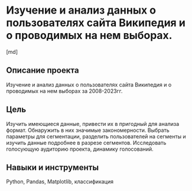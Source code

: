 # Изучение и анализ данных о пользователях сайта Википедия и о проводимых на нем выборах.

[md]

## Описание проекта

Изучение и анализ данных о пользователях сайта Википедия и о проводимых на нем выборах за 2008-2023гг. 

## Цель

Изучить имеющиеся данные, привести их в пригодный для анализа формат. Обнаружить в них значимые закономерности. Выбрать параметры для сегментации, разделить пользователей на сегменты и изучить данные подробнее в разрезе сегментов. Исследовать голосующую аудиторию проекта, динамику голосований.

## Навыки и инструменты

Python, 
Pandas, 
Matplotlib, 
классификация


